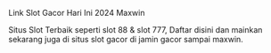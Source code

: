 Link Slot Gacor Hari Ini 2024 Maxwin

Situs Slot Terbaik seperti slot 88 & slot 777, Daftar disini dan mainkan sekarang juga di situs slot gacor di jamin gacor sampai maxwin.
